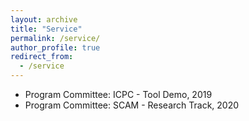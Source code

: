 ```yaml
---
layout: archive
title: "Service"
permalink: /service/
author_profile: true
redirect_from:
  - /service
---
```


* Program Committee: ICPC - Tool Demo, 2019
* Program Committee: SCAM - Research Track, 2020
